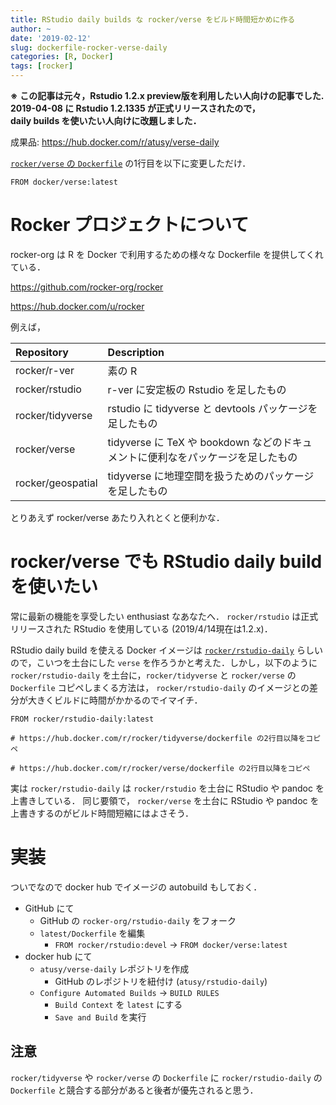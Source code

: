 ```yaml
---
title: RStudio daily builds な rocker/verse をビルド時間短かめに作る
author: ~
date: '2019-02-12'
slug: dockerfile-rocker-verse-daily
categories: [R, Docker]
tags: [rocker]
---
```


**※**
**この記事は元々，Rstudio 1.2.x preview版を利用したい人向けの記事でした.** \
**2019-04-08 に Rstudio 1.2.1335 が正式リリースされたので，** \
**daily builds を使いたい人向けに改題しました．**

成果品: https://hub.docker.com/r/atusy/verse-daily

[`rocker/verse` の `Dockerfile`](https://github.com/rocker-org/rstudio-daily/blob/master/latest/Dockerfile) の1行目を以下に変更しただけ．

```
FROM docker/verse:latest
```

# Rocker プロジェクトについて

rocker-org は R を Docker で利用するための様々な Dockerfile を提供してくれている．

https://github.com/rocker-org/rocker

https://hub.docker.com/u/rocker

例えば，

| Repository | Description |
|:---------------|:----------------|
| rocker/r-ver | 素の R |
| rocker/rstudio | r-ver に安定板の Rstudio を足したもの |
| rocker/tidyverse | rstudio に tidyverse と devtools パッケージを足したもの |
| rocker/verse | tidyverse に TeX や bookdown などのドキュメントに便利なをパッケージを足したもの |
| rocker/geospatial | tidyverse に地理空間を扱うためのパッケージを足したもの |

とりあえず rocker/verse あたり入れとくと便利かな．

# rocker/verse でも RStudio daily build を使いたい

常に最新の機能を享受したい enthusiast なあなたへ．
`rocker/rstudio` は正式リリースされた RStudio を使用している (2019/4/14現在は1.2.x)．

RStudio daily build を使える Docker イメージは [`rocker/rstudio-daily`](https://hub.docker.com/r/rocker/rstudio-daily) らしいので，こいつを土台にした `verse` を作ろうかと考えた．しかし，以下のように `rocker/rstudio-daily` を土台に，`rocker/tidyverse` と `rocker/verse` の `Dockerfile` コピペしまくる方法は， `rocker/rstudio-daily` のイメージとの差分が大きくビルドに時間がかかるのでイマイチ．

```
FROM rocker/rstudio-daily:latest

# https://hub.docker.com/r/rocker/tidyverse/dockerfile の2行目以降をコピペ

# https://hub.docker.com/r/rocker/verse/dockerfile の2行目以降をコピペ

```

実は `rocker/rstudio-daily` は `rocker/rstudio` を土台に RStudio や pandoc を上書きしている．
同じ要領で， `rocker/verse` を土台に RStudio や pandoc を上書きするのがビルド時間短縮にはよさそう．

# 実装

ついでなので docker hub でイメージの autobuild もしておく．

- GitHub にて
    - GitHub の `rocker-org/rstudio-daily` をフォーク
    - `latest/Dockerfile` を編集
        - `FROM rocker/rstudio:devel` -> `FROM docker/verse:latest`
- docker hub にて
    - `atusy/verse-daily` レポジトリを作成
        - GitHub のレポジトリを紐付け (`atusy/rstudio-daily`)
    - `Configure Automated Builds` -> `BUILD RULES`
        - `Build Context` を `latest` にする
        - `Save and Build` を実行

## 注意

`rocker/tidyverse` や `rocker/verse` の `Dockerfile` に `rocker/rstudio-daily` の `Dockerfile` と競合する部分があると後者が優先されると思う．

